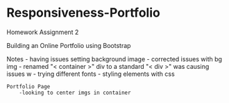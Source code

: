 # Responsiveness-Portfolio
Homework Assignment 2

Building an Online Portfolio using Bootstrap 

Notes
    - having issues setting background image 
        -  corrected issues with bg img
        - renamed "< container >" div to a standard "< div >" was causing issues w
    - trying different fonts 
    - styling elements with css 


    Portfolio Page 
        -looking to center imgs in container 